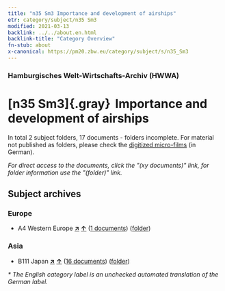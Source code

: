 ```yaml
---
title: "n35 Sm3 Importance and development of airships"
etr: category/subject/n35 Sm3
modified: 2021-03-13
backlink: ../../about.en.html
backlink-title: "Category Overview"
fn-stub: about
x-canonical: https://pm20.zbw.eu/category/subject/s/n35_Sm3
---
```


### Hamburgisches Welt-Wirtschafts-Archiv (HWWA)
# [n35 Sm3]{.gray}&#8201; Importance and development of airships&#160; 





In total 2 subject folders, 17 documents - folders incomplete.
For material not published as folders, please check the [digitized micro-films](/film/h1_sh.de.html) (in German).

_For direct access to the documents, click the "(xy documents)" link, for folder information use the "(folder)" link._

## Subject archives



### Europe

- A4 Western Europe [**&nearr;**](../../../geo/i/140897/about.en.html "Western Europe (all folders)") [**&uarr;**](../../../geo/about.en.html#A4 "Country category system") (<a href="https://pm20.zbw.eu/dfgview/sh/140897,145685" title="about: Western Europe : Importance and development of airships" target="_blank">1 documents</a>) ([folder](../../../../folder/sh/1408xx/140897/1456xx/145685/about.en.html))

### Asia

- B111 Japan [**&nearr;**](../../../geo/i/141272/about.en.html "Japan (all folders)") [**&uarr;**](../../../geo/about.en.html#B111 "Country category system") (<a href="https://pm20.zbw.eu/dfgview/sh/141272,145685" title="about: Japan : Importance and development of airships" target="_blank">16 documents</a>) ([folder](../../../../folder/sh/1412xx/141272/1456xx/145685/about.en.html))


_* The English category label is an unchecked automated translation of the German label._

